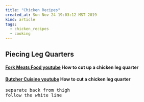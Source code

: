 ```yaml
---
title: "Chicken Recipes"
created_at: Sun Nov 24 19:03:12 MST 2019
kind: article
tags:
  - chicken_recipes
  - cooking
---
```


<h2>Piecing Leg Quarters</h2>

<h4>
  <a href="https://www.youtube.com/watch?v=q1wrDnLbMHM" target="_blank">Fork Meats Food youtube</a>
  How to cut up a chicken leg quarter
</h4>


<h4>
  <a href="https://www.youtube.com/watch?v=2XtI-D2Sao8" target="_blank">Butcher Cuisine youtube</a>
  How to cut a chicken leg quarter
</h4>

<pre>
separate back from thigh
follow the white line
</pre>

<!--
html boilerplate fragments
<a href="" target="_blank"></a>
<a name=""></a>
<img src="" width="400px">
<ul>
  <li></li>
  <li><a href="" target="_blank"></a></li>
</ul>
<pre>
</pre>
<p style="margin-bottom: 2em;"></p>
<hr style="border: 0; height: 3px; background: #333; background-image: linear-gradient(to right, #ccc, #333, #ccc);">
<pre><code>
</code></pre>
<math xmlns='http://www.w3.org/1998/Math/MathML' display='block'>
</math>
:-->
